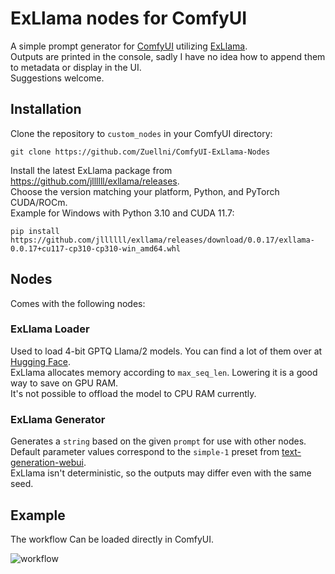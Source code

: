 # ExLlama nodes for ComfyUI
A simple prompt generator for [ComfyUI](https://github.com/comfyanonymous/ComfyUI) utilizing [ExLlama](https://github.com/turboderp/exllama).  
Outputs are printed in the console, sadly I have no idea how to append them to metadata or display in the UI.  
Suggestions welcome.

## Installation
Clone the repository to `custom_nodes` in your ComfyUI directory:
```
git clone https://github.com/Zuellni/ComfyUI-ExLlama-Nodes
```

Install the latest ExLlama package from https://github.com/jllllll/exllama/releases.  
Choose the version matching your platform, Python, and PyTorch CUDA/ROCm.  
Example for Windows with Python 3.10 and CUDA 11.7:
```
pip install https://github.com/jllllll/exllama/releases/download/0.0.17/exllama-0.0.17+cu117-cp310-cp310-win_amd64.whl
```

## Nodes
Comes with the following nodes:

### ExLlama Loader
Used to load 4-bit GPTQ Llama/2 models. You can find a lot of them over at [Hugging Face](https://huggingface.co/TheBloke).  
ExLlama allocates memory according to `max_seq_len`. Lowering it is a good way to save on GPU RAM.  
It's not possible to offload the model to CPU RAM currently.

### ExLlama Generator
Generates a `string` based on the given `prompt` for use with other nodes.  
Default parameter values correspond to the `simple-1` preset from [text-generation-webui](https://github.com/oobabooga/text-generation-webui).  
ExLlama isn't deterministic, so the outputs may differ even with the same seed.

## Example
The workflow Can be loaded directly in ComfyUI.

![workflow](https://github.com/Zuellni/ComfyUI-ExLlama/assets/123005779/005df502-9986-444c-b736-448b305e329c)
